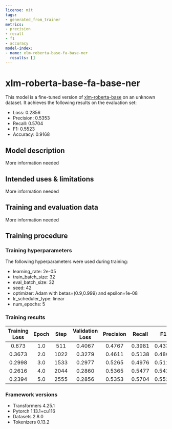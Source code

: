 ```yaml
---
license: mit
tags:
- generated_from_trainer
metrics:
- precision
- recall
- f1
- accuracy
model-index:
- name: xlm-roberta-base-fa-base-ner
  results: []
---
```


<!-- This model card has been generated automatically according to the information the Trainer had access to. You
should probably proofread and complete it, then remove this comment. -->

# xlm-roberta-base-fa-base-ner

This model is a fine-tuned version of [xlm-roberta-base](https://huggingface.co/xlm-roberta-base) on an unknown dataset.
It achieves the following results on the evaluation set:
- Loss: 0.2856
- Precision: 0.5353
- Recall: 0.5704
- F1: 0.5523
- Accuracy: 0.9168

## Model description

More information needed

## Intended uses & limitations

More information needed

## Training and evaluation data

More information needed

## Training procedure

### Training hyperparameters

The following hyperparameters were used during training:
- learning_rate: 2e-05
- train_batch_size: 32
- eval_batch_size: 32
- seed: 42
- optimizer: Adam with betas=(0.9,0.999) and epsilon=1e-08
- lr_scheduler_type: linear
- num_epochs: 5

### Training results

| Training Loss | Epoch | Step | Validation Loss | Precision | Recall | F1     | Accuracy |
|:-------------:|:-----:|:----:|:---------------:|:---------:|:------:|:------:|:--------:|
| 0.673         | 1.0   | 511  | 0.4067          | 0.4767    | 0.3981 | 0.4339 | 0.8956   |
| 0.3673        | 2.0   | 1022 | 0.3279          | 0.4611    | 0.5138 | 0.4860 | 0.9031   |
| 0.2998        | 3.0   | 1533 | 0.2977          | 0.5265    | 0.4976 | 0.5116 | 0.9132   |
| 0.2616        | 4.0   | 2044 | 0.2860          | 0.5365    | 0.5477 | 0.5420 | 0.9151   |
| 0.2394        | 5.0   | 2555 | 0.2856          | 0.5353    | 0.5704 | 0.5523 | 0.9168   |


### Framework versions

- Transformers 4.25.1
- Pytorch 1.13.1+cu116
- Datasets 2.8.0
- Tokenizers 0.13.2
